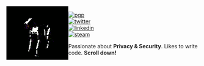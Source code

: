 <img align="left" height="140px" src="https://raw.githubusercontent.com/kristianbinau/kristianbinau/main/dog.gif">

[![pgp](https://img.shields.io/badge/pgp-fcd94971b4b13d745e380beb4ecc2f6913567eaa-313131?style=flat-square&labelColor=313131&color=313131)](https://api.protonmail.ch/pks/lookup?op=get&search=kristian@binau.me)   
[![twitter](https://img.shields.io/badge/-@kristianbinau__-313131?style=flat-square&labelColor=313131&logo=twitter&logoColor=white&color=313131)](https://twitter.com/KristianBinau)  
[![linkedin](https://img.shields.io/badge/-@kristianbinau-313131?style=flat-square&labelColor=313131&logo=LinkedIn&logoColor=white&color=313131)](https://www.linkedin.com/in/kristian-binau-2a92a8171/)  
[![steam](https://img.shields.io/badge/-@kristianbinau-313131?style=flat-square&labelColor=313131&logo=Steam&logoColor=white&color=313131)](https://steamcommunity.com/profiles/76561198077702551/)

Passionate about **Privacy & Security**. Likes to write code. **Scroll down!**

